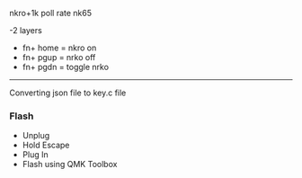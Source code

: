 nkro+1k poll rate nk65

-2 layers
- fn+ home = nkro on 
- fn+ pgup = nrko off
- fn+ pgdn = toggle nrko
- -----------------------------------
Converting json file to  key.c file 


### Flash ###

- Unplug
- Hold Escape
- Plug In
- Flash using QMK Toolbox
